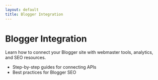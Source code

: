 ```yaml
---
layout: default
title: Blogger Integration
---
```

# Blogger Integration

Learn how to connect your Blogger site with webmaster tools, analytics, and SEO resources.

- Step-by-step guides for connecting APIs
- Best practices for Blogger SEO
